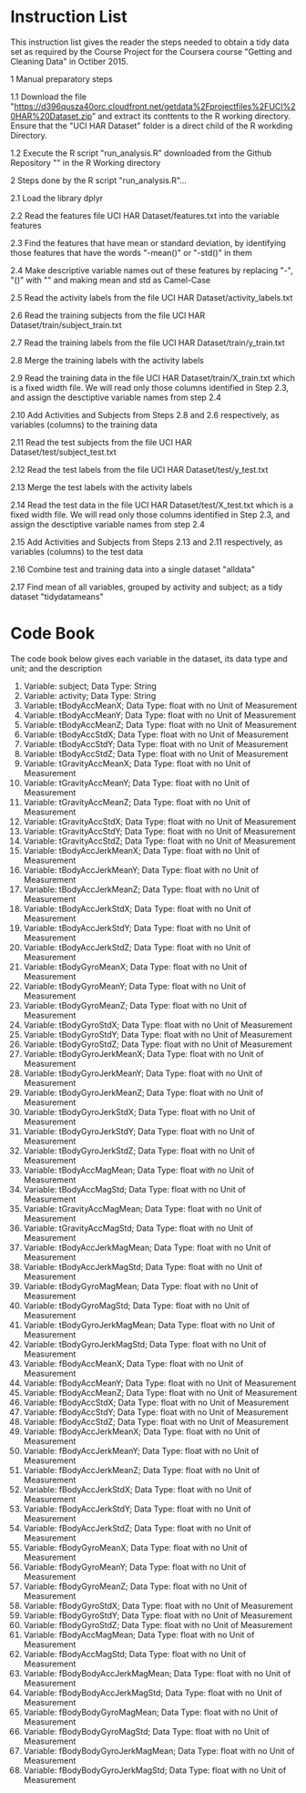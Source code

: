 Instruction List
================
This instruction list gives the reader the steps needed to obtain a tidy data set as required by the Course Project for the Coursera course "Getting and Cleaning Data" in Octiber 2015.

1 Manual preparatory steps

1.1 Download the file "https://d396qusza40orc.cloudfront.net/getdata%2Fprojectfiles%2FUCI%20HAR%20Dataset.zip" and extract its conttents to the R working directory. Ensure that the "UCI HAR Dataset" folder is a direct child of the R workding Directory.

1.2 Execute the R script "run_analysis.R" downloaded from the Github Repository "" in the R Working directory

2 Steps done by the R script "run_analysis.R"...

2.1 Load the library dplyr

2.2 Read the features file UCI HAR Dataset/features.txt into the variable features

2.3 Find the features that have mean or standard deviation, by identifying those features that have the words "-mean()" or "-std()" in them

2.4 Make descriptive variable names out of these features by replacing "-", "()" with "" and making mean and std as Camel-Case

2.5 Read the activity labels from the file UCI HAR Dataset/activity_labels.txt

2.6 Read the training subjects from the file UCI HAR Dataset/train/subject_train.txt

2.7 Read the training labels from the file UCI HAR Dataset/train/y_train.txt

2.8 Merge the training labels with the activity labels

2.9 Read the training data in the file UCI HAR Dataset/train/X_train.txt which is a fixed width file. We will read only those columns identified in Step 2.3, and assign the desctiptive variable names from step 2.4

2.10 Add Activities and Subjects from Steps 2.8 and 2.6 respectively, as variables (columns) to the training data

2.11 Read the test subjects from the file UCI HAR Dataset/test/subject_test.txt

2.12 Read the test labels from the file UCI HAR Dataset/test/y_test.txt

2.13 Merge the test labels with the activity labels

2.14 Read the test data in the file UCI HAR Dataset/test/X_test.txt which is a fixed width file. We will read only those columns identified in Step 2.3, and assign the desctiptive variable names from step 2.4

2.15 Add Activities and Subjects from Steps 2.13 and 2.11 respectively, as variables (columns) to the test data

2.16 Combine test and training data into a single dataset "alldata"

2.17 Find mean of all variables, grouped by activity and subject; as a tidy dataset "tidydatameans"

Code Book
=========

The code book below gives each variable in the dataset, its data type and unit; and the description

1. Variable: subject; Data Type:  String
2. Variable: activity; Data Type:  String
3. Variable: tBodyAccMeanX; Data Type:  float with no Unit of Measurement
4. Variable: tBodyAccMeanY; Data Type:  float with no Unit of Measurement
5. Variable: tBodyAccMeanZ; Data Type:  float with no Unit of Measurement
6. Variable: tBodyAccStdX; Data Type:  float with no Unit of Measurement
7. Variable: tBodyAccStdY; Data Type:  float with no Unit of Measurement
8. Variable: tBodyAccStdZ; Data Type:  float with no Unit of Measurement
9. Variable: tGravityAccMeanX; Data Type:  float with no Unit of Measurement
10. Variable: tGravityAccMeanY; Data Type:  float with no Unit of Measurement
11. Variable: tGravityAccMeanZ; Data Type:  float with no Unit of Measurement
12. Variable: tGravityAccStdX; Data Type:  float with no Unit of Measurement
13. Variable: tGravityAccStdY; Data Type:  float with no Unit of Measurement
14. Variable: tGravityAccStdZ; Data Type:  float with no Unit of Measurement
15. Variable: tBodyAccJerkMeanX; Data Type:  float with no Unit of Measurement
16. Variable: tBodyAccJerkMeanY; Data Type:  float with no Unit of Measurement
17. Variable: tBodyAccJerkMeanZ; Data Type:  float with no Unit of Measurement
18. Variable: tBodyAccJerkStdX; Data Type:  float with no Unit of Measurement
19. Variable: tBodyAccJerkStdY; Data Type:  float with no Unit of Measurement
20. Variable: tBodyAccJerkStdZ; Data Type:  float with no Unit of Measurement
21. Variable: tBodyGyroMeanX; Data Type:  float with no Unit of Measurement
22. Variable: tBodyGyroMeanY; Data Type:  float with no Unit of Measurement
23. Variable: tBodyGyroMeanZ; Data Type:  float with no Unit of Measurement
24. Variable: tBodyGyroStdX; Data Type:  float with no Unit of Measurement
25. Variable: tBodyGyroStdY; Data Type:  float with no Unit of Measurement
26. Variable: tBodyGyroStdZ; Data Type:  float with no Unit of Measurement
27. Variable: tBodyGyroJerkMeanX; Data Type:  float with no Unit of Measurement
28. Variable: tBodyGyroJerkMeanY; Data Type:  float with no Unit of Measurement
29. Variable: tBodyGyroJerkMeanZ; Data Type:  float with no Unit of Measurement
30. Variable: tBodyGyroJerkStdX; Data Type:  float with no Unit of Measurement
31. Variable: tBodyGyroJerkStdY; Data Type:  float with no Unit of Measurement
32. Variable: tBodyGyroJerkStdZ; Data Type:  float with no Unit of Measurement
33. Variable: tBodyAccMagMean; Data Type:  float with no Unit of Measurement
34. Variable: tBodyAccMagStd; Data Type:  float with no Unit of Measurement
35. Variable: tGravityAccMagMean; Data Type:  float with no Unit of Measurement
36. Variable: tGravityAccMagStd; Data Type:  float with no Unit of Measurement
37. Variable: tBodyAccJerkMagMean; Data Type:  float with no Unit of Measurement
38. Variable: tBodyAccJerkMagStd; Data Type:  float with no Unit of Measurement
39. Variable: tBodyGyroMagMean; Data Type:  float with no Unit of Measurement
40. Variable: tBodyGyroMagStd; Data Type:  float with no Unit of Measurement
41. Variable: tBodyGyroJerkMagMean; Data Type:  float with no Unit of Measurement
42. Variable: tBodyGyroJerkMagStd; Data Type:  float with no Unit of Measurement
43. Variable: fBodyAccMeanX; Data Type:  float with no Unit of Measurement
44. Variable: fBodyAccMeanY; Data Type:  float with no Unit of Measurement
45. Variable: fBodyAccMeanZ; Data Type:  float with no Unit of Measurement
46. Variable: fBodyAccStdX; Data Type:  float with no Unit of Measurement
47. Variable: fBodyAccStdY; Data Type:  float with no Unit of Measurement
48. Variable: fBodyAccStdZ; Data Type:  float with no Unit of Measurement
49. Variable: fBodyAccJerkMeanX; Data Type:  float with no Unit of Measurement
50. Variable: fBodyAccJerkMeanY; Data Type:  float with no Unit of Measurement
51. Variable: fBodyAccJerkMeanZ; Data Type:  float with no Unit of Measurement
52. Variable: fBodyAccJerkStdX; Data Type:  float with no Unit of Measurement
53. Variable: fBodyAccJerkStdY; Data Type:  float with no Unit of Measurement
54. Variable: fBodyAccJerkStdZ; Data Type:  float with no Unit of Measurement
55. Variable: fBodyGyroMeanX; Data Type:  float with no Unit of Measurement
56. Variable: fBodyGyroMeanY; Data Type:  float with no Unit of Measurement
57. Variable: fBodyGyroMeanZ; Data Type:  float with no Unit of Measurement
58. Variable: fBodyGyroStdX; Data Type:  float with no Unit of Measurement
59. Variable: fBodyGyroStdY; Data Type:  float with no Unit of Measurement
60. Variable: fBodyGyroStdZ; Data Type:  float with no Unit of Measurement
61. Variable: fBodyAccMagMean; Data Type:  float with no Unit of Measurement
62. Variable: fBodyAccMagStd; Data Type:  float with no Unit of Measurement
63. Variable: fBodyBodyAccJerkMagMean; Data Type:  float with no Unit of Measurement
64. Variable: fBodyBodyAccJerkMagStd; Data Type:  float with no Unit of Measurement
65. Variable: fBodyBodyGyroMagMean; Data Type:  float with no Unit of Measurement
66. Variable: fBodyBodyGyroMagStd; Data Type:  float with no Unit of Measurement
67. Variable: fBodyBodyGyroJerkMagMean; Data Type:  float with no Unit of Measurement
68. Variable: fBodyBodyGyroJerkMagStd; Data Type:  float with no Unit of Measurement



